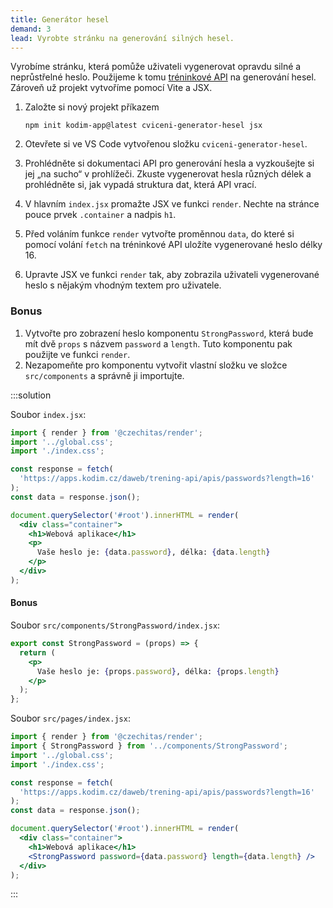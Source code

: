 ```yaml
---
title: Generátor hesel
demand: 3
lead: Vyrobte stránku na generování silných hesel.
---
```


Vyrobíme stránku, která pomůže uživateli vygenerovat opravdu silné a neprůstřelné heslo. Použijeme k tomu [tréninkové API](https://apps.kodim.cz/daweb/trening-api/docs/heslo) na generování hesel. Zároveň už projekt vytvoříme pomocí Vite a JSX.

1. Založte si nový projekt příkazem

   ```shell
   npm init kodim-app@latest cviceni-generator-hesel jsx
   ```

1. Otevřete si ve VS Code vytvořenou složku `cviceni-generator-hesel`.
1. Prohlédněte si dokumentaci API pro generování hesla a vyzkoušejte si jej „na sucho“ v prohlížeči. Zkuste vygenerovat hesla různých délek a prohlédněte si, jak vypadá struktura dat, která API vrací.
1. V hlavním `index.jsx` promažte JSX ve funkci `render`. Nechte na stránce pouce prvek `.container` a nadpis `h1`.
1. Před voláním funkce `render` vytvořte proměnnou `data`, do které si pomocí volání `fetch` na tréninkové API uložíte vygenerované heslo délky 16.
1. Upravte JSX ve funkci `render` tak, aby zobrazila uživateli vygenerované heslo s nějakým vhodným textem pro uživatele.

### Bonus

1. Vytvořte pro zobrazení heslo komponentu `StrongPassword`, která bude mít dvě `props` s názvem `password` a `length`. Tuto komponentu pak použijte ve funkci `render`.
1. Nezapomeňte pro komponentu vytvořit vlastní složku ve složce `src/components` a správně ji importujte.

:::solution

Soubor `index.jsx`:

```jsx
import { render } from '@czechitas/render';
import '../global.css';
import './index.css';

const response = fetch(
  'https://apps.kodim.cz/daweb/trening-api/apis/passwords?length=16'
);
const data = response.json();

document.querySelector('#root').innerHTML = render(
  <div class="container">
    <h1>Webová aplikace</h1>
    <p>
      Vaše heslo je: {data.password}, délka: {data.length}
    </p>
  </div>
);
```

#### Bonus

Soubor `src/components/StrongPassword/index.jsx`:

```jsx
export const StrongPassword = (props) => {
  return (
    <p>
      Vaše heslo je: {props.password}, délka: {props.length}
    </p>
  );
};
```

Soubor `src/pages/index.jsx`:

```jsx
import { render } from '@czechitas/render';
import { StrongPassword } from '../components/StrongPassword';
import '../global.css';
import './index.css';

const response = fetch(
  'https://apps.kodim.cz/daweb/trening-api/apis/passwords?length=16'
);
const data = response.json();

document.querySelector('#root').innerHTML = render(
  <div class="container">
    <h1>Webová aplikace</h1>
    <StrongPassword password={data.password} length={data.length} />
  </div>
);
```

:::
